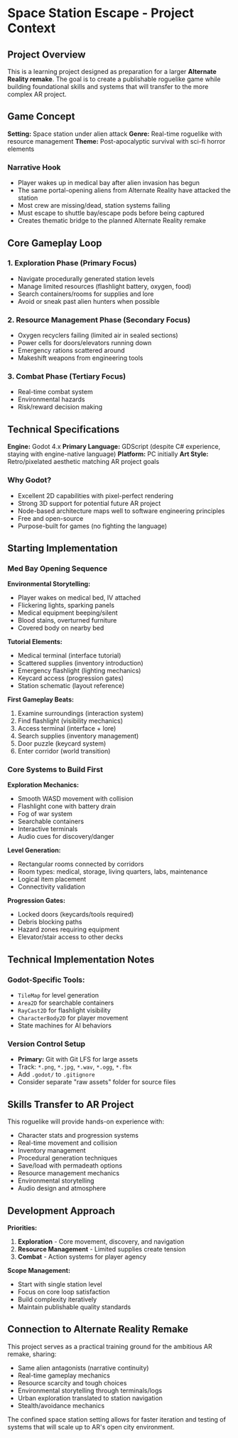 # Space Station Escape - Project Context

## Project Overview

This is a learning project designed as preparation for a larger **Alternate Reality remake**. The goal is to create a publishable roguelike game while building foundational skills and systems that will transfer to the more complex AR project.

## Game Concept

**Setting:** Space station under alien attack
**Genre:** Real-time roguelike with resource management
**Theme:** Post-apocalyptic survival with sci-fi horror elements

### Narrative Hook
- Player wakes up in medical bay after alien invasion has begun
- The same portal-opening aliens from Alternate Reality have attacked the station
- Most crew are missing/dead, station systems failing
- Must escape to shuttle bay/escape pods before being captured
- Creates thematic bridge to the planned Alternate Reality remake

## Core Gameplay Loop

### 1. Exploration Phase (Primary Focus)
- Navigate procedurally generated station levels
- Manage limited resources (flashlight battery, oxygen, food)
- Search containers/rooms for supplies and lore
- Avoid or sneak past alien hunters when possible

### 2. Resource Management Phase (Secondary Focus)
- Oxygen recyclers failing (limited air in sealed sections)
- Power cells for doors/elevators running down
- Emergency rations scattered around
- Makeshift weapons from engineering tools

### 3. Combat Phase (Tertiary Focus)
- Real-time combat system
- Environmental hazards
- Risk/reward decision making

## Technical Specifications

**Engine:** Godot 4.x
**Primary Language:** GDScript (despite C# experience, staying with engine-native language)
**Platform:** PC initially
**Art Style:** Retro/pixelated aesthetic matching AR project goals

### Why Godot?
- Excellent 2D capabilities with pixel-perfect rendering
- Strong 3D support for potential future AR project
- Node-based architecture maps well to software engineering principles
- Free and open-source
- Purpose-built for games (no fighting the language)

## Starting Implementation

### Med Bay Opening Sequence
**Environmental Storytelling:**
- Player wakes on medical bed, IV attached
- Flickering lights, sparking panels
- Medical equipment beeping/silent
- Blood stains, overturned furniture
- Covered body on nearby bed

**Tutorial Elements:**
- Medical terminal (interface tutorial)
- Scattered supplies (inventory introduction)
- Emergency flashlight (lighting mechanics)
- Keycard access (progression gates)
- Station schematic (layout reference)

**First Gameplay Beats:**
1. Examine surroundings (interaction system)
2. Find flashlight (visibility mechanics)
3. Access terminal (interface + lore)
4. Search supplies (inventory management)
5. Door puzzle (keycard system)
6. Enter corridor (world transition)

### Core Systems to Build First

**Exploration Mechanics:**
- Smooth WASD movement with collision
- Flashlight cone with battery drain
- Fog of war system
- Searchable containers
- Interactive terminals
- Audio cues for discovery/danger

**Level Generation:**
- Rectangular rooms connected by corridors
- Room types: medical, storage, living quarters, labs, maintenance
- Logical item placement
- Connectivity validation

**Progression Gates:**
- Locked doors (keycards/tools required)
- Debris blocking paths
- Hazard zones requiring equipment
- Elevator/stair access to other decks

## Technical Implementation Notes

### Godot-Specific Tools:
- `TileMap` for level generation
- `Area2D` for searchable containers
- `RayCast2D` for flashlight visibility
- `CharacterBody2D` for player movement
- State machines for AI behaviors

### Version Control Setup
- **Primary:** Git with Git LFS for large assets
- Track: `*.png`, `*.jpg`, `*.wav`, `*.ogg`, `*.fbx`
- Add `.godot/` to `.gitignore`
- Consider separate "raw assets" folder for source files

## Skills Transfer to AR Project

This roguelike will provide hands-on experience with:
- Character stats and progression systems
- Real-time movement and collision
- Inventory management
- Procedural generation techniques
- Save/load with permadeath options
- Resource management mechanics
- Environmental storytelling
- Audio design and atmosphere

## Development Approach

**Priorities:**
1. **Exploration** - Core movement, discovery, and navigation
2. **Resource Management** - Limited supplies create tension
3. **Combat** - Action systems for player agency

**Scope Management:**
- Start with single station level
- Focus on core loop satisfaction
- Build complexity iteratively
- Maintain publishable quality standards

## Connection to Alternate Reality Remake

This project serves as a practical training ground for the ambitious AR remake, sharing:
- Same alien antagonists (narrative continuity)
- Real-time gameplay mechanics
- Resource scarcity and tough choices
- Environmental storytelling through terminals/logs
- Urban exploration translated to station navigation
- Stealth/avoidance mechanics

The confined space station setting allows for faster iteration and testing of systems that will scale up to AR's open city environment.